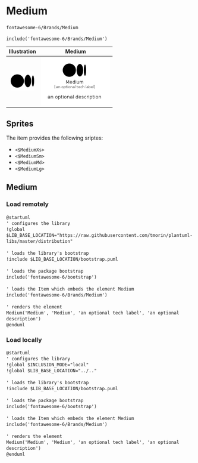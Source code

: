 # Medium


```text
fontawesome-6/Brands/Medium
```

```text
include('fontawesome-6/Brands/Medium')
```



| Illustration | Medium |
| :---: | :---: |
| ![illustration for Illustration](../../fontawesome-6/Brands/Medium.png) | ![illustration for Medium](../../fontawesome-6/Brands/Medium.Local.png) |



## Sprites
The item provides the following sriptes:

- `<$MediumXs>`
- `<$MediumSm>`
- `<$MediumMd>`
- `<$MediumLg>`





## Medium

### Load remotely
```plantuml
@startuml
' configures the library
!global $LIB_BASE_LOCATION="https://raw.githubusercontent.com/tmorin/plantuml-libs/master/distribution"

' loads the library's bootstrap
!include $LIB_BASE_LOCATION/bootstrap.puml

' loads the package bootstrap
include('fontawesome-6/bootstrap')

' loads the Item which embeds the element Medium
include('fontawesome-6/Brands/Medium')

' renders the element
Medium('Medium', 'Medium', 'an optional tech label', 'an optional description')
@enduml
```

### Load locally
```plantuml
@startuml
' configures the library
!global $INCLUSION_MODE="local"
!global $LIB_BASE_LOCATION="../.."

' loads the library's bootstrap
!include $LIB_BASE_LOCATION/bootstrap.puml

' loads the package bootstrap
include('fontawesome-6/bootstrap')

' loads the Item which embeds the element Medium
include('fontawesome-6/Brands/Medium')

' renders the element
Medium('Medium', 'Medium', 'an optional tech label', 'an optional description')
@enduml
```

